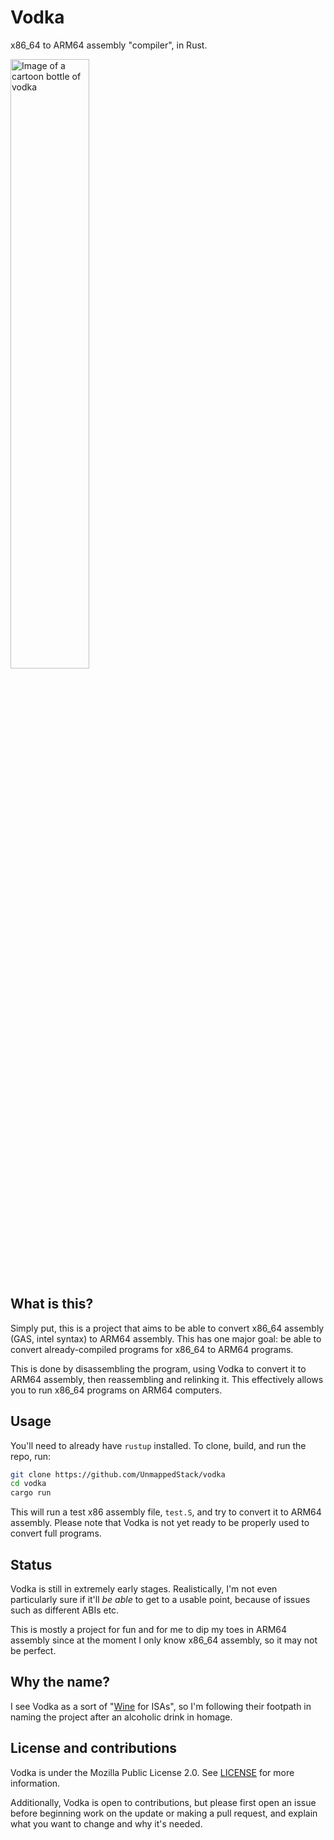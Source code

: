 # Vodka
x86_64 to ARM64 assembly "compiler", in Rust.

<img alt="Image of a cartoon bottle of vodka" src="https://images.vexels.com/media/users/3/144248/isolated/preview/d66ecac30244fedd1e36e415f3bc904e-russia-vodka-illustration.png" width="50%">

## What is this?
Simply put, this is a project that aims to be able to convert x86_64 assembly (GAS, intel syntax) to ARM64 assembly. This has one major goal: be able to convert already-compiled programs for x86_64 to ARM64 programs.

This is done by disassembling the program, using Vodka to convert it to ARM64 assembly, then reassembling and relinking it. This effectively allows you to run x86_64 programs on ARM64 computers.

## Usage
You'll need to already have `rustup` installed. To clone, build, and run the repo, run:
```sh
git clone https://github.com/UnmappedStack/vodka
cd vodka
cargo run
```
This will run a test x86 assembly file, `test.S`, and try to convert it to ARM64 assembly. Please note that Vodka is not yet ready to be properly used to convert full programs.

## Status
Vodka is still in extremely early stages. Realistically, I'm not even particularly sure if it'll *be able* to get to a usable point, because of issues such as different ABIs etc.

This is mostly a project for fun and for me to dip my toes in ARM64 assembly since at the moment I only know x86_64 assembly, so it may not be perfect.

## Why the name?
I see Vodka as a sort of "[Wine](https://www.winehq.org/) for ISAs", so I'm following their footpath in naming the project after an alcoholic drink in homage.

## License and contributions
Vodka is under the Mozilla Public License 2.0. See [LICENSE](LICENSE) for more information.

Additionally, Vodka is open to contributions, but please first open an issue before beginning work on the update or making a pull request, and explain what you want to change and why it's needed.
